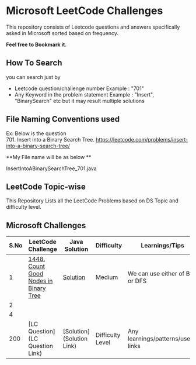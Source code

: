 # Microsoft LeetCode Challenges
This repository consists of Leetcode questions and answers specifically asked in Microsoft sorted based on frequency.

**Feel free to Bookmark it.**

## **How To Search**
you can search just by
 - Leetcode question/challenge number 
     Example : "701" 
 - Any Keyword in the problem  statement
    Example : "Insert", "BinarySearch" etc but it may result multiple solutions 

## File Naming Conventions used
Ex: Below is the question   
701. Insert into a Binary Search Tree.
https://leetcode.com/problems/insert-into-a-binary-search-tree/

 **My File name will be as below **

InsertIntoABinarySearchTree_701.java

## LeetCode Topic-wise
This Repository Lists all the LeetCode Problems based on DS Topic and difficulty level.


## Microsoft Challenges



|  S.No  | LeetCode Challenge             | Java Solution           |    Difficulty         |     Learnings/Tips       |
|-----|---------------- | ----------------------- | ------------- | -------------------------------------------- | 
1 | [1448. Count Good Nodes in Binary Tree](https://leetcode.com/problems/count-good-nodes-in-binary-tree/) | [Solution]() | Medium       |We can use either of BFS or DFS         |
2 |  |  |  |   |
4 |  |  |  |   |
200 | [LC Question](LC Question Link) | [Solution](Solution Link) | Difficulty Level       |Any learnings/patterns/useful links       |
